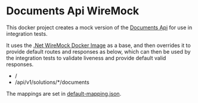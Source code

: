 # Documents Api WireMock

This docker project creates a mock version of the [Documents Api](https://github.com/nhs-digital-gp-it-futures/BuyingCatalogueDocumentService) for use in integration tests.

It uses the [.Net WireMock Docker Image](https://github.com/WireMock-Net/WireMock.Net-docker/) as a base, and then overrides it to provide default routes and responses as below, which can then be used by the integration tests to validate liveness and provide default valid responses.

- /
- /api/v1/solutions/*/documents

The mappings are set in [default-mapping.json](mappings/default-mapping.json).